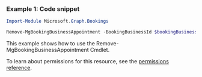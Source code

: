 ### Example 1: Code snippet

```powershellImport-Module Microsoft.Graph.Bookings

Remove-MgBookingBusinessAppointment -BookingBusinessId $bookingBusinessId -BookingAppointmentId $bookingAppointmentId
```
This example shows how to use the Remove-MgBookingBusinessAppointment Cmdlet.
To learn about permissions for this resource, see the [permissions reference](/graph/permissions-reference).

